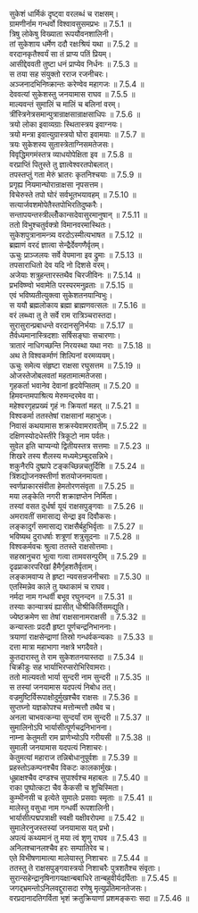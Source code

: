 

  
सुकेशं धार्मिकं दृष्ट्वा वरलब्धं च राक्षसम्।  
ग्रामणीर्नाम गन्धर्वो विश्वावसुसमप्रभः ॥ 7.5.1 ॥   
त्रिषु लोकेषु विख्याता रूपयौवनशालिनी।  
तां सुकेशाय धर्मेण ददौ रक्षःश्रियं यथा ॥ 7.5.2 ॥   
वरदानकृतैश्वर्यं सा तं प्राप्य पतिं प्रियम्।  
आसीद्देववती तुष्टा धनं प्राप्येव निर्धनः ॥ 7.5.3 ॥   
स तया सह संयुक्तो रराज रजनीचरः।  
अञ्जनादभिनिष्क्रान्तः करेण्वेव महागजः ॥ 7.5.4 ॥   
देववत्यां सुकेशस्तु जनयामास राघव ॥ 7.5.5 ॥   
माल्यवन्तं सुमालिं च मालिं च बलिनां वरम्।  
त्रींस्त्रिनेत्रसमान्पुत्रान्राक्षसान्राक्षसाधिपः ॥ 7.5.6 ॥   
त्रयो लोका इवाव्यग्राः स्थितास्त्रय इवाग्नयः।  
त्रयो मन्त्रा इवात्युग्रास्त्रयो घोरा इवामयाः ॥ 7.5.7 ॥   
त्रयः सुकेशस्य सुतास्त्रेताग्निसमतेजसः।  
विवृद्धिमगमंस्तत्र व्याधयोपेक्षिता इव ॥ 7.5.8 ॥   
वरप्राप्तिं पितुस्ते तु ज्ञात्वेश्वरतपोबलात्।  
तपस्तप्तुं गता मेरुं भ्रातरः कृतनिश्चयाः ॥ 7.5.9 ॥   
प्रगृह्य नियमान्घोरान्राक्षसा नृपसत्तम।  
विचेरुस्ते तपो घोरं सर्वभूतभयावहम् ॥ 7.5.10 ॥   
सत्यार्जवशमोपेतैस्तपोभिरतिदुष्करैः।  
सन्तापयन्तस्त्रील्लोँकान्सदेवासुरमानुषान् ॥ 7.5.11 ॥   
ततो विभुश्चतुर्वक्त्रो विमानवरमास्थितः।  
सुकेशपुत्रानामन्त्र्य वरदोऽस्मीत्यभाषत ॥ 7.5.12 ॥   
ब्रह्माणं वरदं ज्ञात्वा सेन्द्रैर्देवगणैर्वृतम्।  
ऊचुः प्राञ्जलयः सर्वे वेपमाना इव द्रुमाः ॥ 7.5.13 ॥   
तपसाराधितो देव यदि नो दिशसे वरम्।  
अजेयाः शत्रुहन्तारस्तथैव चिरजीविनः ॥ 7.5.14 ॥   
प्रभविष्ण्वो भवामेति परस्परमनुव्रताः ॥ 7.5.15 ॥   
एवं भविष्यतीत्युक्त्वा सुकेशतनयान्विभुः।  
स ययौ ब्रह्मलोकाय ब्रह्मा ब्राह्मणवत्सलः ॥ 7.5.16 ॥   
वरं लब्ध्वा तु ते सर्वे राम रात्रिञ्चरास्तदा।  
सुरासुरान्प्रबाधन्ते वरदानसुनिर्भयाः ॥ 7.5.17 ॥   
तैर्वध्यमानास्त्रिदशाः सर्षिसङ्घाः सचारणाः।  
त्रातारं नाधिगच्छन्ति निरयस्था यथा नराः ॥ 7.5.18 ॥   
अथ ते विश्वकर्माणं शिल्पिनां वरमव्ययम्।  
ऊचुः समेत्य संहृष्टा राक्षसा रघुसत्तम ॥ 7.5.19 ॥   
ओजस्तेजोबलवतां महतामात्मतेजसा।  
गृहकर्ता भवानेव देवानां हृदयेप्सितम् ॥ 7.5.20 ॥   
हिमवन्तमपाश्रित्य मेरुमन्दरमेव वा।  
महेश्वरगृहप्रख्यं गृहं नः क्रियतां महत् ॥ 7.5.21 ॥   
विश्वकर्मा ततस्तेषां राक्षसानां महाभुजः।  
निवासं कथयामास शक्रस्येवामरावतीम् ॥ 7.5.22 ॥   
दक्षिणस्योदधेस्तीरे त्रिकूटो नाम पर्वतः।  
सुवेल इति चाप्यन्यो द्वितीयस्तत्र सत्तमाः ॥ 7.5.23 ॥   
शिखरे तस्य शैलस्य मध्यमेऽम्बुदसन्निभे।  
शकुनैरपि दुष्प्रापे टङ्कच्छिन्नचतुर्दिशि ॥ 7.5.24 ॥   
त्रिंशद्योजनक्स्तीर्णा शतयोजनमायता।  
स्वर्णप्राकारसंवीता हेमतोरणसंवृता ॥ 7.5.25 ॥   
मया लङ्केति नगरी शक्राज्ञप्तेन निर्मिता।  
तस्यां वसत दुर्धर्षा यूयं राक्षसपुङ्गवाः ॥ 7.5.26 ॥   
अमरावतीं समासाद्य सेन्द्रा इव दिवौकसः।  
लङ्कादुर्गं समासाद्य राक्षसैर्बहुभिर्वृताः ॥ 7.5.27 ॥   
भविष्यथ दुराधर्षाः शत्रूणां शत्रुसूदनाः ॥ 7.5.28 ॥   
विश्वकर्मवचः श्रुत्वा ततस्ते राक्षसोत्तमाः।  
सहस्रानुचरा भूत्वा गत्वा तामवसन्पुरीम् ॥ 7.5.29 ॥   
दृढप्राकारपरिखां हैमैर्गृहशतैर्वृताम्।  
लङ्कामवाप्य ते हृष्टा न्यवसन्रजनीचराः ॥ 7.5.30 ॥   
एतस्मिन्नेव काले तु यथाकामं च राघव।  
नर्मदा नाम गन्धर्वी बभूव रघुनन्दन ॥ 7.5.31 ॥   
तस्याः कान्यात्रयं ह्यासीत् धीश्रीकिर्तिसमद्युति।  
ज्येष्ठक्रमेण सा तेषां राक्षसानामराक्षसी ॥ 7.5.32 ॥   
कन्यास्ताः प्रददौ हृष्टा पूर्णचन्द्रनिभाननाः।  
त्रयाणां राक्षसेन्द्राणां तिस्रो गन्धर्वकन्यकाः ॥ 7.5.33 ॥   
दत्ता मात्रा महाभागा नक्षत्रे भगदैवते।  
कुतदारास्तु ते राम सुकेशतनयास्तदा ॥ 7.5.34 ॥   
चिक्रीडुः सह भार्याभिरप्सरोभिरिवामराः।  
ततो माल्यवतो भार्या सुन्दरी नाम सुन्दरी ॥ 7.5.35 ॥   
स तस्यां जनयामास यदपत्यं निबोध तत्।  
वज्रमुष्टिर्विरूपाक्षोदुर्मुखश्चैव राक्षसः ॥ 7.5.36 ॥   
सुप्तघ्नो यज्ञकोपश्च मत्तोन्मत्तौ तथैव च।  
अनला चाभवत्कन्या सुन्दर्यां राम सुन्दरी ॥ 7.5.37 ॥   
सुमालिनोऽपि भार्यासीत्पूर्णचद्रनिभानना।  
नाम्ना केतुमती राम प्राणेभ्योऽपि गरीयसी ॥ 7.5.38 ॥   
सुमाली जनयामास यदपत्यं निशाचरः।  
केतुमत्यां महाराज तन्निबोधानुपूर्वशः ॥ 7.5.39 ॥   
प्रहस्तोऽकम्पनश्चैव विकटः कालकार्मुखः।  
धूम्राक्षश्चैव दण्डश्च सुपार्श्वश्च महाबलः ॥ 7.5.40 ॥   
राका पुष्पोत्कटा चैव कैकसी च शुचिस्मिता।  
कुम्भीनसी च इत्येते सुमालेः प्रसवाः स्मृताः ॥ 7.5.41 ॥   
मालेस्तु वसुधा नाम गन्धर्वी रूपशालिनी।  
भार्यासीत्पद्मपत्राक्षी स्वक्षी यक्षीवरोपमा ॥ 7.5.42 ॥   
सुमालेरनुजस्तस्यां जनयामास यत् प्रभो।  
अपत्यं कथ्यमानं तु मया त्वं शृणु राघव ॥ 7.5.43 ॥   
अनिलश्चानलश्चैव हरः सम्पातिरेव च।  
एते विभीषणामात्या मालेयास्तु निशाचरः ॥ 7.5.44 ॥   
ततस्तु ते राक्षसपुङ्गवास्त्रयो निशाचरैः पुत्रशतैश्च संवृताः।  
सुरान्सहेन्द्रानृषिनागयक्षान्बबाधिरे तान्बहुवीर्यदर्पिताः ॥ 7.5.45 ॥   
जगद्भ्रमन्तोऽनिलवद्दुरासदा रणेषु मृत्युप्रतिमानतेजसः।  
वरप्रदानादतिगर्विता भृशं क्रतुक्रियाणां प्रशमङ्कराः सदा ॥ 7.5.46 ॥   
